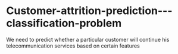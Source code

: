 # Customer-attrition-prediction---classification-problem
We need to predict whether a particular customer will continue his telecommunication services based on certain features
